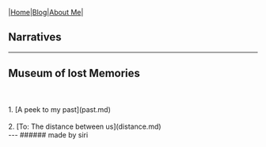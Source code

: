 |[Home](README.md)|[Blog](Blog.md)|[About Me](about.md)|

## Narratives
---
## Museum of lost Memories
<br>
<br/>1. [A peek to my past](past.md)
<br>
<br/>2. [To: The distance between us](distance.md)
<br>
---
###### made by siri

